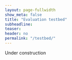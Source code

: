 ```yaml
---
layout: page-fullwidth
show_meta: false
title: "Evaluation testbed"
subheadline:
teaser:
header: no
permalink: "/testbed/"
---
```


Under construction